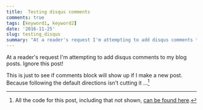 ```yaml
--- 
title:  Testing disqus comments 
comments: true
tags: [keyword1, keyword2] 
date: '2016-11-25'
slug: testing_disqus
summary: "At a reader's request I'm attempting to add disqus comments to my blog posts. Ignore this post!"
---
```


At a reader's request I'm attempting to add disqus comments to my blog posts. Ignore this post!

This is just to see if comments block will show up if I make a new post. Because following the default directions isn't cutting it ...[^allthecode]



[^allthecode]: All the code for this post, including that not shown, [can be found here](https::/github.com/atyre2/atyre2.github.io/raw/master/_drafts/testing_disqus.Rmd).
